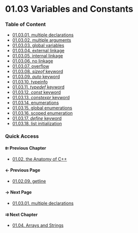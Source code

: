 # 01.03 Variables and Constants

### Table of Content

* [01.03.01. multiple declarations](./01.storage.md)
* [01.03.02. multiple arguments](./02.argument.md)
* [01.03.03. global variables](./03.global.md)
* [01.03.04. external linkage](./04.external_linkage.md)
* [01.03.05. internal linkage](./05.internal_linkage.md)
* [01.03.06. no linkage](./06.no_linkage.md)
* [01.03.07. overflow](./07.overflow.md)
* [01.03.08. *sizeof* keyword](./08.sizeof.md)
* [01.03.09. *auto* keyword](./09.auto.md)
* [01.03.10. typeinfo](./10.typeinfo.md)
* [01.03.11. *typedef* keyword](./11.typedef.md)
* [01.03.12. *const* keyword](./12.const.md)
* [01.03.13. *constexpr* keyword](./13.constexpr.md)
* [01.03.14. enumerations](./14.enumeration.md)
* [01.03.15. global enumerations](./15.global-enumeration.md)
* [01.03.16. scoped enumeration](./16.scoped-enumeration.md)
* [01.03.17. *define* keyword](./17.define.md)
* [01.03.18. list initialization](./18.initialization.md)

### Quick Access

<div class="previous_chapter pagination">

#### &#8647; Previous Chapter

* [01.02. the Anatomy of C++](./../../01.the_basics/02.the_anatomy/README.md)
</div>

<div class="previous_page pagination">

#### &#8592; Previous Page

* [01.02.09. getline](./../../01.the_basics/02.the_anatomy/09.getline.md)

</div>
<div class="next_page pagination">

#### &#8594; Next Page

* [01.03.01. multiple declarations](./../../01.the_basics/03.variables&constants/01.storage.md)

</div>
<div class="next_chapter pagination">

#### &#8649; Next Chapter

* [01.04. Arrays and Strings](./../../01.the_basics/04.arrays&strings/README.md)

</div>
